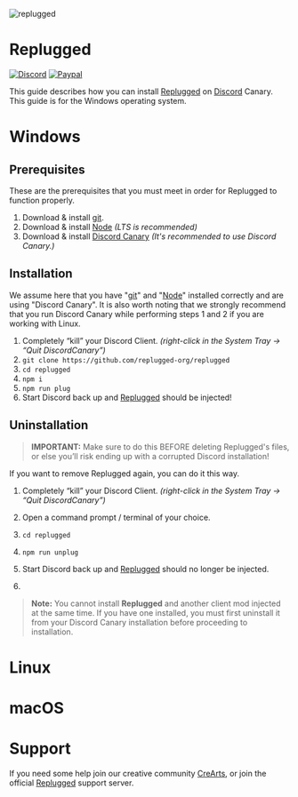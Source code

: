 ![replugged](https://user-images.githubusercontent.com/58918358/180917129-2a6d2a01-5ee8-48c5-a12f-505ef9382927.png)

# Replugged
[![Discord](https://img.shields.io/discord/534376415202639903?label=Discord&labelColor=2e343e&color=%23CD0952&style=for-the-badge)](https://discord.gg/8W8E39Z)
[![Paypal](https://img.shields.io/badge/Donate-PayPal-blue?&labelColor=2e343e&color=%23CD0952&style=for-the-badge)](https://www.paypal.com/donate/?hosted_button_id=5MQYGQ2FGQDWJ)

This guide describes how you can install [Replugged](https://github.com/replugged-org/replugged) on [Discord](https://discord.com/) Canary. This guide is for the Windows operating system.


# Windows

## Prerequisites

These are the prerequisites that you must meet in order for Replugged to function properly.

1. Download & install [git](https://git-scm.com/downloads).
2. Download & install [Node](https://nodejs.org/) *(LTS is recommended)*
3. Download & install [Discord Canary](https://discord.com/api/download/canary?platform=win) *(It's recommended to use Discord Canary.)*

## Installation

We assume here that you have "[git](https://git-scm.com/downloads)" and "[Node](https://nodejs.org/)" installed correctly and are using "Discord Canary". It is also worth noting that we strongly recommend that you run Discord Canary while performing steps 1 and 2 if you are working with Linux.

1. Completely “kill” your Discord Client. *(right-click in the System Tray -> “Quit DiscordCanary”)*
2. ``git clone https://github.com/replugged-org/replugged``
3. ``cd replugged``
4. ``npm i``
5. ``npm run plug``
6. Start Discord back up and [Replugged](https://github.com/replugged-org/replugged) should be injected!

## Uninstallation

> **IMPORTANT:** Make sure to do this BEFORE deleting Replugged's files, or else you’ll risk ending up with a corrupted Discord installation!

If you want to remove Replugged again, you can do it this way.

1. Completely “kill” your Discord Client. *(right-click in the System Tray -> “Quit DiscordCanary”)*
2. Open a command prompt / terminal of your choice.
3. ``cd replugged``

4. ``npm run unplug``
5. Start Discord back up and [Replugged](https://github.com/replugged-org/replugged) should no longer be injected.
6. 
> **Note:** You cannot install **Replugged** and another client mod injected at the same time. If you have one installed, you must first uninstall it from your Discord Canary installation before proceeding to installation.


# Linux

# macOS

# Support

If you need some help join our creative community [CreArts](https://discord.gg/8W8E39Z), or join the official [Replugged](https://discord.gg/3hmBrW72qd) support server. 
